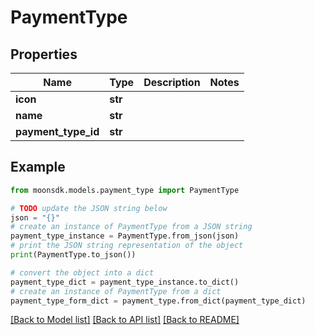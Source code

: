 # PaymentType


## Properties

Name | Type | Description | Notes
------------ | ------------- | ------------- | -------------
**icon** | **str** |  | 
**name** | **str** |  | 
**payment_type_id** | **str** |  | 

## Example

```python
from moonsdk.models.payment_type import PaymentType

# TODO update the JSON string below
json = "{}"
# create an instance of PaymentType from a JSON string
payment_type_instance = PaymentType.from_json(json)
# print the JSON string representation of the object
print(PaymentType.to_json())

# convert the object into a dict
payment_type_dict = payment_type_instance.to_dict()
# create an instance of PaymentType from a dict
payment_type_form_dict = payment_type.from_dict(payment_type_dict)
```
[[Back to Model list]](../README.md#documentation-for-models) [[Back to API list]](../README.md#documentation-for-api-endpoints) [[Back to README]](../README.md)


